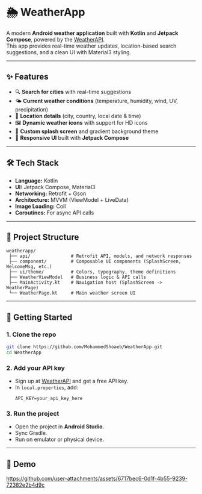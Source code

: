 # 🌦️ WeatherApp

A modern **Android weather application** built with **Kotlin** and **Jetpack Compose**, powered by the [WeatherAPI](https://www.weatherapi.com/).  
This app provides real-time weather updates, location-based search suggestions, and a clean UI with Material3 styling.

---

## ✨ Features

- 🔍 **Search for cities** with real-time suggestions  
- 🌤 **Current weather conditions** (temperature, humidity, wind, UV, precipitation)  
- 📍 **Location details** (city, country, local date & time)  
- 🖼️ **Dynamic weather icons** with support for HD icons  
- 🎨 **Custom splash screen** and gradient background theme  
- 📱 **Responsive UI** built with **Jetpack Compose**

---

## 🛠️ Tech Stack

- **Language:** Kotlin  
- **UI:** Jetpack Compose, Material3  
- **Networking:** Retrofit + Gson  
- **Architecture:** MVVM (ViewModel + LiveData)  
- **Image Loading:** Coil  
- **Coroutines:** For async API calls  

---

## 📂 Project Structure

```
weatherapp/
 ├── api/               # Retrofit API, models, and network responses
 ├── component/         # Composable UI components (SplashScreen, WelcomeMsg, etc.)
 ├── ui/theme/          # Colors, typography, theme definitions
 ├── WeatherViewModel   # Business logic & API calls
 ├── MainActivity.kt    # Navigation host (SplashScreen -> WeatherPage)
 └── WeatherPage.kt     # Main weather screen UI
```

---

## 🚀 Getting Started

### 1. Clone the repo
```bash
git clone https://github.com/MohammedShoaeb/WeatherApp.git
cd WeatherApp
```

### 2. Add your API key
- Sign up at [WeatherAPI](https://www.weatherapi.com/) and get a free API key.  
- In `local.properties`, add:
  ```
  API_KEY=your_api_key_here
  ```

### 3. Run the project
- Open the project in **Android Studio**.  
- Sync Gradle.  
- Run on emulator or physical device.

---

## 📸 Demo

https://github.com/user-attachments/assets/6717bec6-0d1f-4b55-9239-72382e2b4d9c

